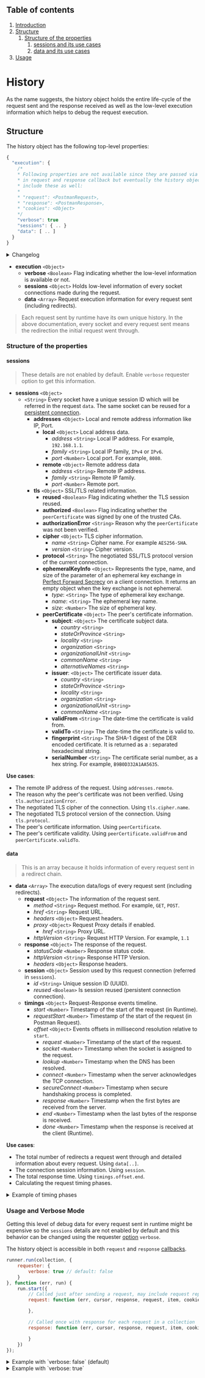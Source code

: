 ## Table of contents

1. [Introduction](#history)
2. [Structure](#structure)
    1. [Structure of the properties](#structure-of-the-properties)
        1. [sessions and its use cases](#sessions)
        2. [data and its use cases](#data)
3. [Usage](#usage-and-verbose-mode)

# History

As the name suggests, the history object holds the entire life-cycle of the request sent and the response received as well as the low-level execution information which helps to debug the request execution.

## Structure

The history object has the following top-level properties:

```javascript
{
  "execution": {
    /*
    * Following properties are not available since they are passed via arguments
    * in request and response callback but eventually the history object will
    * include these as well:
    *
    * "request": <PostmanRequest>,
    * "response": <PostmanResponse>,
    * "cookies": <Object>
    */
    "verbose": true
    "sessions": { .. }
    "data": [ .. ]
  }
}
```

<details><summary>Changelog</summary>

| Version | Changes           |
|---------|-------------------|
| v7.11.0 | Added in: v7.11.0 |
</details>

- **execution** `<Object>`
    - **verbose** `<Boolean>` Flag indicating whether the low-level information is available or not.
    - **sessions** `<Object>` Holds low-level information of every socket connections made during the request.
    - **data** `<Array>` Request execution information for every request sent (including redirects).

> Each request sent by runtime have its own unique history. In the above documentation, every socket and every request sent means the redirection the initial request went through.

### Structure of the properties

#### sessions

> These details are not enabled by default. Enable `verbose` requester option to get this information.

- **sessions** `<Object>`
    - *<UNIQUE-SESSION-ID>* `<String>` Every socket have a unique session ID which will be referred in the request `data`. The same socket can be reused for a [persistent connection](https://en.wikipedia.org/wiki/HTTP_persistent_connection).
        - **addresses** `<Object>` Local and remote address information like IP, Port.
            - **local** `<Object>` Local address data.
                - *address* `<String>` Local IP address. For example, `192.168.1.1`.
                - *family* `<String>` Local IP family, `IPv4` or `IPv6`.
                - *port* `<Number>` Local port. For example, `8080`.
            - **remote** `<Object>` Remote address data
                - *address* `<String>` Remote IP address.
                - *family* `<String>` Remote IP family.
                - *port* `<Number>` Remote port.
        - **tls** `<Object>` SSL/TLS related information.
            - **reused** `<Boolean>` Flag indicating whether the TLS session reused.
            - **authorized** `<Boolean>` Flag indicating whether the `peerCertificate` was signed by one of the trusted CAs.
            - **authorizationError** `<String>` Reason why the `peerCertificate` was not been verified.
            - **cipher** `<Object>` TLS cipher information.
                - *name* `<String>` Cipher name. For example `AES256-SHA`.
                - *version* `<String>` Cipher version.
            - **protocol** `<String>` The negotiated SSL/TLS protocol version of the current connection.
            - **ephemeralKeyInfo** `<Object>` Represents the type, name, and size of the parameter of an ephemeral key exchange in [Perfect Forward Secrecy](https://en.wikipedia.org/wiki/Forward_secrecy) on a client connection.  It returns an empty object when the key exchange is not ephemeral.
                - *type*: `<String>` The type of ephemeral key exchange.
                - *name*: `<String>` The ephemeral key name.
                - *size*: `<Number>` The size of ephemeral key.
            - **peerCertificate** `<Object>` The peer's certificate information.
                - **subject**: `<Object>` The certificate subject data.
                    - *country* `<String>`
                    - *stateOrProvince* `<String>`
                    - *locality* `<String>`
                    - *organization* `<String>`
                    - *organizationalUnit* `<String>`
                    - *commonName* `<String>`
                    - *alternativeNames* `<String>`
                - **issuer**: `<Object>` The certificate issuer data.
                    - *country* `<String>`
                    - *stateOrProvince* `<String>`
                    - *locality* `<String>`
                    - *organization* `<String>`
                    - *organizationalUnit* `<String>`
                    - *commonName* `<String>`
                - **validFrom** `<String>` The date-time the certificate is valid from.
                - **validTo** `<String>` The date-time the certificate is valid to.
                - **fingerprint** `<String>` The SHA-1 digest of the DER encoded certificate. It is returned as a : separated hexadecimal string.
                - **serialNumber** `<String>` The certificate serial number, as a hex string. For example, `B9B0D332A1AA5635`.

**Use cases**:
- The remote IP address of the request. Using `addresses.remote`.
- The reason why the peer's certificate was not been verified. Using `tls.authorizationError`.
- The negotiated TLS cipher of the connection. Using `tls.cipher.name`.
- The negotiated TLS protocol version of the connection. Using `tls.protocol`.
- The peer's certificate information. Using `peerCertificate`.
- The peer's certificate validity. Using `peerCertificate.validFrom` and `peerCertificate.validTo`.

#### data

> This is an array because it holds information of every request sent in a redirect chain.

- **data** `<Array>` The execution data/logs of every request sent (including redirects).
    - **request** `<Object>` The information of the request sent.
        - *method* `<String>` Request method. For example, `GET`, `POST`.
        - *href* `<String>` Request URL.
        - *headers* `<Object>` Request headers.
        - *proxy* `<Object>` Request Proxy details if enabled.
            - *href* `<String>` Proxy URL.
        - *httpVersion* `<String>` Request HTTP Version. For example, `1.1`
    - **response** `<Object>` The response of the request.
      - *statusCode* `<Number>` Response status code.
      - *httpVersion* `<String>` Response HTTP Version.
      - *headers* `<Object>` Response headers.
    - **session** `<Object>` Session used by this request connection (referred in `sessions`).
      - *id* `<String>` Unique session ID (UUID).
      - *reused* `<Boolean>` Is session reused (persistent connection connection).
    - **timings** `<Object>` Request-Response events timeline.
      - *start* `<Number>` Timestamp of the start of the request (in Runtime).
      - *requestStart* `<Number>` Timestamp of the start of the request (in Postman Request).
      - *offset* `<Object>` Events offsets in millisecond resolution relative to `start`.
        - *request* `<Number>` Timestamp of the start of the request.
        - *socket* `<Number>` Timestamp when the socket is assigned to the request.
        - *lookup* `<Number>` Timestamp when the DNS has been resolved.
        - *connect* `<Number>` Timestamp when the server acknowledges the TCP connection.
        - *secureConnect* `<Number>` Timestamp when secure handshaking process is completed.
        - *response* `<Number>` Timestamp when the first bytes are received from the server.
        - *end* `<Number>` Timestamp when the last bytes of the response is received.
        - *done* `<Number>` Timestamp when the response is received at the client (Runtime).

**Use cases**:
- The total number of redirects a request went through and detailed information about every request. Using `data[..]`.
- The connection session information. Using `session`.
- The total response time. Using `timings.offset.end`.
- Calculating the request timing phases.
<details><summary>Example of timing phases</summary>
<p>

**Usage**:
```javascript
var Response = require('postman-collection').Response,
    executionData = history.execution.data[0];

Response.timingPhases(executionData.timings);
```

**Timing Phases**:
```javascript
{
    prepare: Number,         // duration of request preparation
    wait: Number,            // duration of socket initialization
    dns: Number,             // duration of DNS lookup
    tcp: Number,             // duration of TCP connection
    secureHandshake: Number, // duration of secure handshake
    firstByte: Number,       // duration of HTTP server response
    download: Number,        // duration of HTTP download
    process: Number,         // duration of response processing
    total: Number            // duration entire HTTP round-trip
}
```
</p>
</details>

### Usage and Verbose Mode

Getting this level of debug data for every request sent in runtime might be expensive so the `sessions` details are not enabled by default and this behavior can be changed using the requester [option](https://github.com/postmanlabs/postman-runtime/#options) `verbose`.

The history object is accessible in both `request` and `response` [callbacks](https://github.com/postmanlabs/postman-runtime/#callbacks).

```javascript
runner.run(collection, {
    requester: {
        verbose: true // default: false
    }
}, function (err, run) {
    run.start({
        // Called just after sending a request, may include request replays
        request: function (err, cursor, response, request, item, cookies, history) {

        },

        // Called once with response for each request in a collection
        response: function (err, cursor, response, request, item, cookies, history) {

        }
    })
});
```

<details><summary>Example with `verbose: false` (default)</summary>
<p>

```javascript
// History for a request made at https://getpostman.com

{
  "execution": {
    "verbose": false,
    "data": [
      {
        "request": {
          "method": "GET",
          "href": "https://getpostman.com/",
          "httpVersion": "1.1",
          "headers": {
              "User-Agent": "PostmanRuntime"
          }
        },
        "response": {
          "statusCode": 301,
          "httpVersion": "1.1",
          "headers": {
              "Location": "https://www.getpostman.com/"
          }
        },
        "timings": {
          "start": 1552926961425,
          "requestStart": 1552926961471,
          "offset": {
            "request": 45.888378999999986,
            "socket": 53.386758999999984,
            "lookup": 83.14568000000008,
            "connect": 307.48709400000007,
            "secureConnect": 764.0249290000002,
            "response": 1074.4071250000002,
            "end": 1080.177714,
            "done": 1945.8932490000002
          }
        }
      },
      {
        "request": {
          "method": "GET",
          "href": "https://www.getpostman.com/",
          "httpVersion": "1.1",
          "headers": {
              "User-Agent": "PostmanRuntime"
          }
        },
        "response": {
          "statusCode": 200,
          "httpVersion": "1.1",
          "headers": {
              "Cookie": "foo=bar"
          }
        },
        "timings": {
          "start": 1552926961425,
          "requestStart": 1552926962507,
          "offset": {
            "request": 1081.5938489999999,
            "socket": 1083.8545450000001,
            "lookup": 1105.6880500000002,
            "connect": 1220.856875,
            "secureConnect": 1811.9732119999999,
            "response": 1935.2714970000002,
            "end": 1940.5843479999999,
            "done": 1945.962564
          }
        }
      }
    ]
  }
}
```
</p>
</details>

<details><summary>Example with `verbose: true`</summary>
<p>

```javascript
// History for a request made at https://www.getpostman.com

{
  "execution": {
    "verbose": true,
    "sessions": {
      "306b0a7e-5962-4315-85b8-f86f2ee43079": {
        "addresses": {
          "local": {
            "address": "192.168.0.1",
            "family": "IPv4",
            "port": 65411
          },
          "remote": {
            "address": "54.192.216.79",
            "family": "IPv4",
            "port": 443
          }
        },
        "tls": {
          "reused": false,
          "authorized": true,
          "authorizationError": null,
          "cipher": {
            "name": "ECDHE-RSA-AES128-GCM-SHA256",
            "version": "TLSv1/SSLv3"
          },
          "protocol": "TLSv1.2",
          "ephemeralKeyInfo": {
            "type": "ECDH",
            "name": "prime256v1",
            "size": 256
          },
          "peerCertificate": {
            "subject": {
              "commonName": "*.postman.co",
              "alternativeNames": "DNS:*.postman.co, DNS:*.getpostman.com, DNS:postman.co, DNS:getpostman.com"
            },
            "issuer": {
              "country": "US",
              "organization": "Amazon",
              "organizationalUnit": "Server CA 1B",
              "commonName": "Amazon"
            },
            "validFrom": "2019-02-26T00:00:00.000Z",
            "validTo": "2020-03-26T12:00:00.000Z",
            "fingerprint": "A1:64:B8:9E:7B:C4:16:44:44:7F:FD:59:58:20:C7:54:0A:29:35:23",
            "serialNumber": "06DDCE4821DC9169CE927A9DFFE8D037"
          }
        }
      }
    },
    "data": [
      {
        "request": {
          "method": "GET",
          "href": "https://www.getpostman.com/",
          "httpVersion": "1.1"
        },
        "response": {
          "statusCode": 200,
          "httpVersion": "1.1"
        },
        "timings": {
          "start": 1552927008827,
          "requestStart": 1552927008874,
          "offset": {
            "request": 46.947711000000254,
            "socket": 54.140085,
            "lookup": 54.46655400000009,
            "connect": 171.43801800000028,
            "secureConnect": 430.9515040000001,
            "response": 550.5739940000003,
            "end": 554.7618190000003,
            "done": 562.3317340000003
          }
        },
        "session": {
          "id": "306b0a7e-5962-4315-85b8-f86f2ee43079",
          "reused": false
        }
      }
    ]
  }
}
```
</p>
</details>

